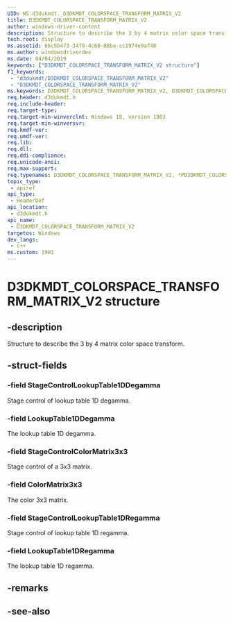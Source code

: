 ```yaml
---
UID: NS:d3dukmdt._D3DKMDT_COLORSPACE_TRANSFORM_MATRIX_V2
title: D3DKMDT_COLORSPACE_TRANSFORM_MATRIX_V2
author: windows-driver-content
description: Structure to describe the 3 by 4 matrix color space transform.
tech.root: display
ms.assetid: 66c5b473-3479-4c68-88ba-cc1974e9af48
ms.author: windowsdriverdev
ms.date: 04/04/2019
keywords: ["D3DKMDT_COLORSPACE_TRANSFORM_MATRIX_V2 structure"]
f1_keywords:
 - "d3dukmdt/D3DKMDT_COLORSPACE_TRANSFORM_MATRIX_V2"
 - "D3DKMDT_COLORSPACE_TRANSFORM_MATRIX_V2"
ms.keywords: D3DKMDT_COLORSPACE_TRANSFORM_MATRIX_V2, D3DKMDT_COLORSPACE_TRANSFORM_MATRIX_V2, *PD3DKMDT_COLORSPACE_TRANSFORM_MATRIX_V2, 
req.header: d3dukmdt.h
req.include-header:
req.target-type:
req.target-min-winverclnt: Windows 10, version 1903
req.target-min-winversvr:
req.kmdf-ver:
req.umdf-ver:
req.lib:
req.dll:
req.ddi-compliance:
req.unicode-ansi:
req.max-support:
req.typenames: D3DKMDT_COLORSPACE_TRANSFORM_MATRIX_V2, *PD3DKMDT_COLORSPACE_TRANSFORM_MATRIX_V2
topic_type: 
 - apiref
api_type: 
 - HeaderDef
api_location: 
 - d3dukmdt.h
api_name: 
 - D3DKMDT_COLORSPACE_TRANSFORM_MATRIX_V2
targetos: Windows
dev_langs:
 - c++
ms.custom: 19H1
---
```


# D3DKMDT_COLORSPACE_TRANSFORM_MATRIX_V2 structure

## -description

Structure to describe the 3 by 4 matrix color space transform.

## -struct-fields

### -field StageControlLookupTable1DDegamma

Stage control of lookup table 1D degamma.

### -field LookupTable1DDegamma

The lookup table 1D degamma.

### -field StageControlColorMatrix3x3

Stage control of a 3x3 matrix.

### -field ColorMatrix3x3

The color 3x3 matrix.

### -field StageControlLookupTable1DRegamma

Stage control of lookup table 1D regamma.

### -field LookupTable1DRegamma
 
The lookup table 1D regamma.

## -remarks

## -see-also
